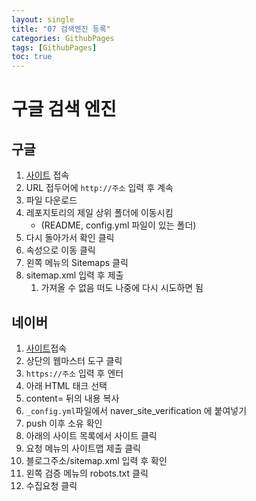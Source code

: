 ```yaml
---
layout: single
title: "07 검색엔진 등록" 
categories: GithubPages
tags: [GithubPages]
toc: true
---
```

# 구글 검색 엔진
## 구글
1. [사이트](https://search.google.com/search-console/welcome?utm_source=about-page) 접속
2. URL 접두어에 `http://주소` 입력 후 계속
3. 파일 다운로드
4. 레포지토리의 제일 상위 폴더에 이동시킴
	- (README, config.yml 파일이 있는 폴더)
5. 다시 돌아가서 확인 클릭
6. 속성으로 이동 클릭
7. 왼쪽 메뉴의 Sitemaps 클릭
8. sitemap.xml 입력 후 제출
	1. 가져올 수 없음 떠도 나중에 다시 시도하면 됨
## 네이버
1. [사이트](https://searchadvisor.naver.com/)접속
2. 상단의 웹마스터 도구 클릭
3. `https://주소` 입력 후 엔터
4. 아래 HTML 태크 선택
5. content= 뒤의 내용 복사
6. `_config.yml`파일에서 naver_site_verification 에 붙여넣기
7. push 이후 소유 확인
8. 아래의 사이트 목록에서 사이트 클릭
9. 요청 메뉴의 사이트맵 제출 클릭
10. 블로그주소/sitemap.xml 입력 후 확인
11. 왼쪽 검증 메뉴의 robots.txt 클릭
12. 수집요청 클릭